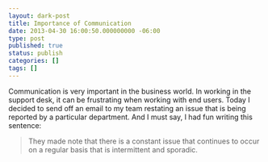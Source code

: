 ```yaml
---
layout: dark-post
title: Importance of Communication
date: 2013-04-30 16:00:50.000000000 -06:00
type: post
published: true
status: publish
categories: []
tags: []
---
```

Communication is very important in the business world.  In working in the support desk, it can be frustrating when working with end users.  Today I decided to send off an email to my team restating an issue that is being reported by a particular department.  And I must say, I had fun writing this sentence:

> They made note that there is a constant issue that continues to occur on a regular basis that is intermittent and sporadic.
